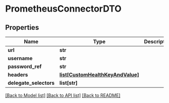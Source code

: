 # PrometheusConnectorDTO

## Properties
Name | Type | Description | Notes
------------ | ------------- | ------------- | -------------
**url** | **str** |  | 
**username** | **str** |  | [optional] 
**password_ref** | **str** |  | [optional] 
**headers** | [**list[CustomHealthKeyAndValue]**](CustomHealthKeyAndValue.md) |  | [optional] 
**delegate_selectors** | **list[str]** |  | [optional] 

[[Back to Model list]](../README.md#documentation-for-models) [[Back to API list]](../README.md#documentation-for-api-endpoints) [[Back to README]](../README.md)

